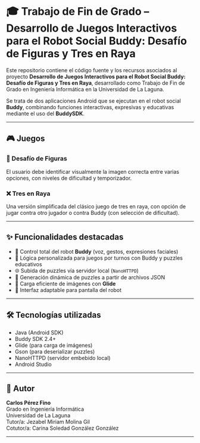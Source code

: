 # 🎓 Trabajo de Fin de Grado – Desarrollo de Juegos Interactivos para el Robot Social Buddy: Desafío de Figuras y Tres en Raya

Este repositorio contiene el código fuente y los recursos asociados al proyecto **Desarrollo de Juegos Interactivos para el Robot Social Buddy: Desafío de Figuras y Tres en Raya**, desarrollado como Trabajo de Fin de Grado en Ingeniería Informática en la Universidad de La Laguna.

Se trata de dos aplicaciones Android que se ejecutan en el robot social **Buddy**, combinando funciones interactivas, expresivas y educativas mediante el uso del **BuddySDK**.

---

## 🎮 Juegos

### 🧩 Desafío de Figuras
El usuario debe identificar visualmente la imagen correcta entre varias opciones, con niveles de dificultad y temporizador.

### ❌ Tres en Raya
Una versión simplificada del clásico juego de tres en raya, con opción de jugar contra otro jugador o contra Buddy (con selección de dificultad).

---

## ✨ Funcionalidades destacadas

- 🤖 Control total del robot **Buddy** (voz, gestos, expresiones faciales)
- 🧠 Lógica personalizada para juegos por turnos con Buddy y puzzles educativos
- 🌐 Subida de puzzles vía servidor local (`NanoHTTPD`)
- 📁 Generación dinámica de puzzles a partir de archivos JSON
- 🎨 Carga eficiente de imágenes con **Glide**
- 🎯 Interfaz adaptable para pantalla del robot

---

## 🛠️ Tecnologías utilizadas

- Java (Android SDK)
- Buddy SDK 2.4+
- Glide (para carga de imágenes)
- Gson (para deserializar puzzles)
- NanoHTTPD (servidor embebido local)
- Android Studio

---

## 🧠 Autor

**Carlos Pérez Fino**  
Grado en Ingeniería Informática  
Universidad de La Laguna  
Tutor/a: Jezabel Miriam Molina Gil  
Cotutor/a: Carina Soledad González González

---

